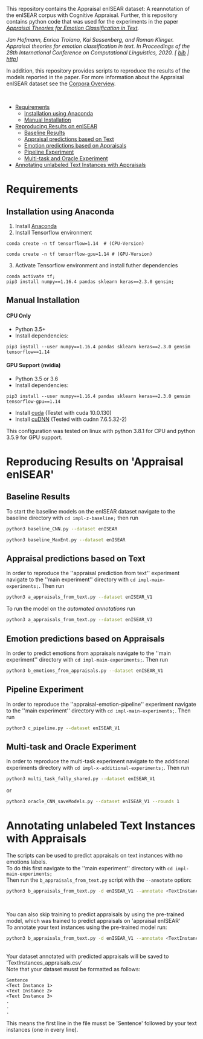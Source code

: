This repository contains the Appraisal enISEAR dataset: A reannotation of the enISEAR corpus with Cognitive Appraisal.
Further, this repository contains python code that was used for the experiments in the paper 
*[Appraisal Theories for Emotion Classification in Text](https://arxiv.org/abs/2003.14155).*  



*Jan Hofmann, Enrica Troiano, Kai Sassenberg, and Roman Klinger. 
Appraisal theories for emotion classification in text. 
In Proceedings of the 28th International Conference on Computational Linguistics, 2020. 
[ [bib](https://www.romanklinger.de/publications/2020_bib.html#Hofmann2020b) | [http](https://arxiv.org/abs/2003.14155)]*


In addition, this repository provides scripts to reproduce the results of the models reported in the paper. 
For more information about the Appraisal enISEAR dataset see the [Corpora Overview](corpora).

<br>

- [Requirements](#requirements)
  * [Installation using Anaconda](#installation-using-anaconda)
  * [Manual Installation](#manual-installation)
- [Reproducing Results on enISEAR](#reproducing-results-on-enisear)
  * [Baseline Results](#baseline-results)
  * [Appraisal predictions based on Text](#appraisal-predictions-based-on-text)
  * [Emotion predictions based on Appraisals](#emotion-predictions-based-on-appraisals)
  * [Pipeline Experiment](#pipeline-experiment)
  * [Multi-task and Oracle Experiment](#multi-task-and-oracle-experiment)
- [Annotating unlabeled Text Instances with Appraisals](#annotating-unlabeled-text-instances-with-appraisals)

# Requirements

## Installation using Anaconda
1. Install [Anaconda](https://docs.anaconda.com/anaconda/install/)
2. Install Tensorflow environment

  ```
  conda create -n tf tensorflow=1.14  # (CPU-Version)
  ```

  ```
  conda create -n tf tensorflow-gpu=1.14 # (GPU-Version)
  ```

3. Activate Tensorflow environment and install futher dependencies

  ```
  conda activate tf;
  pip3 install numpy==1.16.4 pandas sklearn keras==2.3.0 gensim;
  ```

## Manual Installation

#### CPU Only
* Python 3.5+
* Install dependencies:
```
pip3 install --user numpy==1.16.4 pandas sklearn keras==2.3.0 gensim tensorflow==1.14
```

#### GPU Support (nvidia)
* Python 3.5 or 3.6
* Install dependencies:
```
pip3 install --user numpy==1.16.4 pandas sklearn keras==2.3.0 gensim tensorflow-gpu==1.14
```

* Install [cuda](https://developer.nvidia.com/cuda-downloads 'https://developer.nvidia.com/cuda-downloads') (Testet with cuda 10.0.130)
* Install [cuDNN](https://developer.nvidia.com/cudnn 'https://developer.nvidia.com/cudnn') (Tested with cudnn 7.6.5.32-2)

This configuration was tested on linux with python 3.8.1 for CPU and python 3.5.9 for GPU support.


# Reproducing Results on 'Appraisal enISEAR'

## Baseline Results
To start the baseline models on the enISEAR dataset navigate to the baseline directory with `cd impl-z-baseline;` then run
```bash
python3 baseline_CNN.py --dataset enISEAR
```
```bash
python3 baseline_MaxEnt.py --dataset enISEAR
```

## Appraisal predictions based on Text
In order to reproduce the ''appraisal prediction from text'' experiment navigate to the ''main experiment'' directory with `cd impl-main-experiments;`. Then run
```bash
python3 a_appraisals_from_text.py --dataset enISEAR_V1
```

To run the model on the *automated annotations* run
```bash
python3 a_appraisals_from_text.py --dataset enISEAR_V3
```

## Emotion predictions based on Appraisals
In order to predict emotions from appraisals navigate to the ''main experiment'' directory with `cd impl-main-experiments;`. Then run
```bash
python3 b_emotions_from_appraisals.py --dataset enISEAR_V1
```

## Pipeline Experiment
In order to reproduce the ''appraisal-emotion-pipeline'' experiment navigate to the ''main experiment'' directory with `cd impl-main-experiments;`. Then run
```bash
python3 c_pipeline.py --dataset enISEAR_V1
```

## Multi-task and Oracle Experiment
In order to reproduce the multi-task experiment navigate to the additional experiments directory with `cd impl-x-additional-experiments;`. Then run
```bash
python3 multi_task_fully_shared.py --dataset enISEAR_V1
```
or
```bash
python3 oracle_CNN_saveModels.py --dataset enISEAR_V1 --rounds 1
```

# Annotating unlabeled Text Instances with Appraisals
The scripts can be used to predict appraisals on text instances with no emotions labels.  
To do this first navigate to the ''main experiment'' directory with `cd impl-main-experiments;`  
Then run the `b_appraisals_from_text.py` script with the `--annotate` option:

```bash
python3 b_appraisals_from_text.py -d enISEAR_V1 --annotate <TextInstances>.csv
```

<br>

You can also skip training to predict appraisals by using the pre-trained model, which was
trained to predict appraisals on 'appraisal enISEAR'  
To annotate your text instances using the pre-trained model run:

```bash
python3 b_appraisals_from_text.py -d enISEAR_V1 --annotate <TextInstances>.csv --loadmodel ../pre-trained/enISEAR_V1_appraisal_predictor.h5
```

<br>
Your dataset annotated with predicted appraisals will be saved to 'TextInstances_appraisals.csv'  
<br>
Note that your dataset musst be formatted as follows:

```
Sentence
<Text Instance 1>
<Text Instance 2>
<Text Instance 3>
.
.
.
```
This means the first line in the file musst be 'Sentence' followed by your text instances (one in every line).
